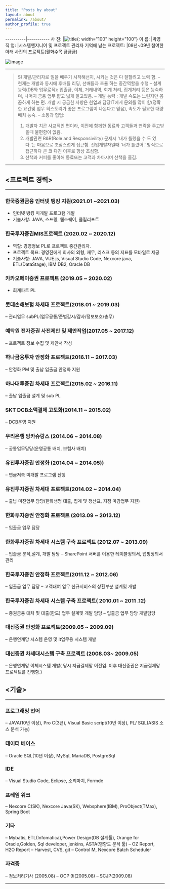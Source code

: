 ```yaml
---
title: "Posts by about"
layout: about
permalink: /about/
author_profile: true
---
```


----------|-----------
사 진: |![title](https://py0777.github.io/assets/image/myimage.jpg){: width="100" height="100"}
이 름: |박영
직 업: |시스템엔지니어 및 프로젝트 관리자
기억에 남는 프로젝트: |08년~09년 참여한 아래 사진의 프로젝트(월화수목 금금금)

![image](https://media-exp1.licdn.com/dms/image/C4E2DAQHL30mmk3O9Tw/profile-treasury-image-shrink_1920_1920/0/1618435539123?e=1618920000&v=beta&t=lW4S4K1cjD8jr6c1FR8GYx5a4cEpWSH1HWmKzq0Rres)

---

> SI 개발/관리자로 일을 배우기 시작해선지, 시키는 것은 다 잘할려고 노력 함.
> – 현재는 개발과 동시에 후배들 리딩, 선배들과 조율 하는 중간역할을 수행
> – 설계 능력(DB와 업무로직): 입출금, 이체, 거래내역, 회계 처리, 집계처리 등은 능숙하며, 나머지 금융 업무 얇고 넓게 알고있음.
> – 개발 능력 : 개발 속도는 느린지만 꼼꼼하게 하는 편. 개발 시 궁금한 사항은 현업과 담당IT에게 문의를 많이 함(정확한 요건및 업무 히스토리가 좋은 프로그램이 나온다고 믿음), 속도가 필요한 대량 배치 능숙.
> – 소통과 협업:
>
> 1. 개발자 치곤 사교적인 편이라, 이전에 함께한 동료와 고객들과 연락을 주고받을때 불편함이 없음.
> 2. 개발관련 R&R(Role and Responsivility) 문제시 ‘내가 틀렸을 수 도 있다.’는 마음으로 조심스럽게 접근함. 신입개발자일때 ‘너가 틀렸어.’ 방식으로 접근하다 큰 코 다친 이후로 항상 조심함.
> 3. 산책과 커피를 좋아해 동료또는 고객과 차마시며 산책을 즐김.

---

## <프로젝트 경력>

---

### 한국증권금융 인터넷 뱅킹 지원(2021.01 ~2021.03)

- 인터넷 뱅킹 미개발 프로그램 개발
- 기술사항: JAVA, 스프링, 웹스퀘어, 클립리포트

### 한국투자증권MIS프로젝트 (2020.02 ~ 2020.12)

- 역할: 경영정보 PL로 프로젝트 중간관리자.
- 프로젝트 목표: 경영진에게 회사의 외형, 재무, 리스크 등의 지표를 모바일로 제공
- 기술사항: JAVA, VUE.js, Visual Studio Code, Nexcore java, ETL(DataStage), IBM DB2, Oracle DB

### 카카오페이증권 프로젝트 (2019.05 ~ 2020.02)

- 회계파트 PL

### 롯데손해보험 차세대 프로젝트(2018.01 ~ 2019.03)

– 관리업무 subPL(업무공통/준법감시/감사/정보보호/총무)

### 예탁원 전자증권 사전제안 및 제안작업(2017.05 ~ 2017.12)

– 프로젝트 정보 수집 및 제안서 작성

### 하나금융투자 안정화 프로젝트(2016.11 ~ 2017.03)

– 안정화 PM 및 출납 입출금 안정화 지원

### 하나대투증권 차세대 프로젝트(2015.02 ~ 2016.11)

– 출납 입출금 설계 및 sub PL

### SKT DCB소액결제 고도화(2014.11 ~ 2015.02)

– DCB운영 지원

### 우리은행 방카슈랑스 (2014.06 ~ 2014.08)

– 공통업무담당(운영공통 배치, 보험사 배치)

### 유진투자증권 안정화 (2014​.04 ~ 2014.05))

– 연금저축 미개발 프로그램 진행

### 유진투자증권 차세대 프로젝트(2014.02 ~ 2014.04)

– 출납 미진업무 담당(한화생명 대출, 집계 및 정산표, 지점 마감업무 지원)

### 한화투자증권 안정화 프로젝트 (2013.09 ~ 2013.12)

– 입출금 업무 담당

### 한화투자증권 차세대 시스템 구축 프로젝트 (2012.07 ~ 2013.09)

– 입출금 분석,설계, 개발 담당
– SharePoint 서버를 이용한 테이블정의서, 맵핑정의서 관리

### 한국투자증권 안정화 프로젝트(2011.12 ~ 2012.06)

– 입출금 업무 담당
– 고객대여 업무 신규서비스의 상환부분 설계및 개발

### 한국투자증권 차세대 시스템 구축 프로젝트( 2010.01 ~ 2011 .12)

– 증권금융 대차 및 대출(한도) 업무 설계및 개발 담당
– 입출금 업무 담당 개발담당

### 대신증권 안정화 프로젝트(2009.05 ~ 2009.09)

– 은행연계망 시스템 운영 및 it업무용 시스템 개발

### 대신증권 차세대시스템 구축 프로젝트 (2008.03~ 2009.05)

– 은행연계망 이체시스템 개발( 당시 지급결제망 이전임. 이후 대신증권은 지급결제망 프로젝트를 진행함.)

## <기술>

---

### 프로그래밍 언어

– JAVA(10년 이상), Pro C(3년), Visual Basic script(10년 이상), PL/ SQL(ASIS 소스 분석 가능)

### 데이터 베이스

– Oracle SQL(10년 이상), MySql, MariaDB, PostgreSql

### IDE

– Visual Studio Code, Eclipse, 소리마치, Formde​

### 프레임 워크

– Nexcore C(SK), Nexcore Java(SK), Websphere(IBM), ProObject(TMax), Spring Boot

### 기타

– Mybatis, ETL(Infomatica),Power Design(DB 설계툴), Orange for Oracle,Golden, Sql developer, jenkins, ASTA(영향도 분석 툴)
– OZ Report, H2O Report
– Harvest, CVS, git
– Control M, Nexcore Batch Scheduler​

### 자격증

– 정보처리기사 (2005.08)
– OCP 9i(2005.08)
– SCJP(2009.08)

---
